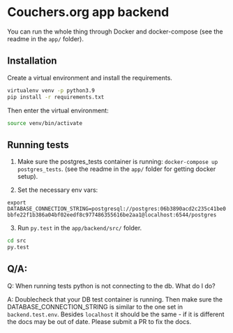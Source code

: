 # Couchers.org app backend

You can run the whole thing through Docker and docker-compose (see the readme in the `app/` folder).

## Installation

Create a virtual environment and install the requirements.

```sh
virtualenv venv -p python3.9
pip install -r requirements.txt
```

Then enter the virtual environment:

```sh
source venv/bin/activate
```

## Running tests

1. Make sure the postgres_tests container is running: `docker-compose up postgres_tests`. (see the readme in the `app/` folder for getting docker setup). 

2. Set the necessary env vars:

`export DATABASE_CONNECTION_STRING=postgresql://postgres:06b3890acd2c235c41be0bbfe22f1b386a04bf02eedf8c977486355616be2aa1@localhost:6544/postgres`

3. Run `py.test` in the `app/backend/src/` folder.

```sh
cd src
py.test
```

## Q/A:

Q: When running tests python is not connecting to the db. What do I do?

A: Doublecheck that your DB test container is running. Then make sure the DATABASE_CONNECTION_STRING is similar to the one set in `backend.test.env`. Besides `localhost` it should be the same - if it is different the docs may be out of date. Please submit a PR to fix the docs.
